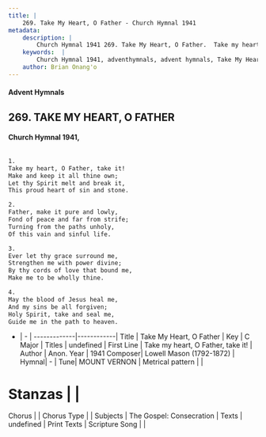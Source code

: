 ```yaml
---
title: |
    269. Take My Heart, O Father - Church Hymnal 1941
metadata:
    description: |
        Church Hymnal 1941 269. Take My Heart, O Father.  Take my heart, O Father, take it!  Make and keep it all thine own;  Let thy Spirit melt and break it,  This proud heart of sin and stone.  
    keywords:  |
        Church Hymnal 1941, adventhymnals, advent hymnals, Take My Heart, O Father, Take my heart, O Father, take it!. 
    author: Brian Onang'o
---
```


#### Advent Hymnals
## 269. TAKE MY HEART, O FATHER
####  Church Hymnal 1941,

```txt

1.
Take my heart, O Father, take it! 
Make and keep it all thine own; 
Let thy Spirit melt and break it, 
This proud heart of sin and stone. 

2.
Father, make it pure and lowly, 
Fond of peace and far from strife; 
Turning from the paths unholy, 
Of this vain and sinful life. 

3.
Ever let thy grace surround me, 
Strengthen me with power divine; 
By thy cords of love that bound me, 
Make me to be wholly thine. 

4.
May the blood of Jesus heal me, 
And my sins be all forgiven; 
Holy Spirit, take and seal me, 
Guide me in the path to heaven.


```

- |   -  |
-------------|------------|
Title | Take My Heart, O Father |
Key | C Major |
Titles | undefined |
First Line | Take my heart, O Father, take it! |
Author | Anon.
Year | 1941
Composer| Lowell Mason (1792-1872) |
Hymnal|  - |
Tune| MOUNT VERNON |
Metrical pattern | |
# Stanzas |  |
Chorus |  |
Chorus Type |  |
Subjects | The Gospel: Consecration |
Texts | undefined |
Print Texts | 
Scripture Song |  |
    
